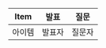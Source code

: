 | Item                     | 발표  | 질문  |
|--------------------------|-----|-----|
| 아이템                      | 발표자 | 질문자 |
